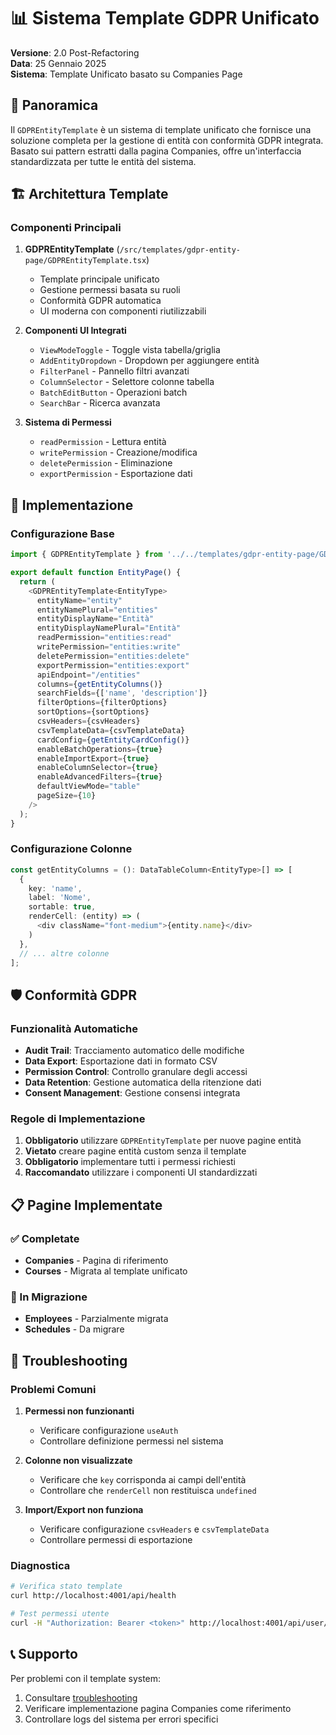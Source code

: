 # 📊 Sistema Template GDPR Unificato

**Versione**: 2.0 Post-Refactoring  
**Data**: 25 Gennaio 2025  
**Sistema**: Template Unificato basato su Companies Page

## 🎯 Panoramica

Il `GDPREntityTemplate` è un sistema di template unificato che fornisce una soluzione completa per la gestione di entità con conformità GDPR integrata. Basato sui pattern estratti dalla pagina Companies, offre un'interfaccia standardizzata per tutte le entità del sistema.

## 🏗️ Architettura Template

### Componenti Principali

1. **GDPREntityTemplate** (`/src/templates/gdpr-entity-page/GDPREntityTemplate.tsx`)
   - Template principale unificato
   - Gestione permessi basata su ruoli
   - Conformità GDPR automatica
   - UI moderna con componenti riutilizzabili

2. **Componenti UI Integrati**
   - `ViewModeToggle` - Toggle vista tabella/griglia
   - `AddEntityDropdown` - Dropdown per aggiungere entità
   - `FilterPanel` - Pannello filtri avanzati
   - `ColumnSelector` - Selettore colonne tabella
   - `BatchEditButton` - Operazioni batch
   - `SearchBar` - Ricerca avanzata

3. **Sistema di Permessi**
   - `readPermission` - Lettura entità
   - `writePermission` - Creazione/modifica
   - `deletePermission` - Eliminazione
   - `exportPermission` - Esportazione dati

## 🚀 Implementazione

### Configurazione Base

```typescript
import { GDPREntityTemplate } from '../../templates/gdpr-entity-page/GDPREntityTemplate';

export default function EntityPage() {
  return (
    <GDPREntityTemplate<EntityType>
      entityName="entity"
      entityNamePlural="entities"
      entityDisplayName="Entità"
      entityDisplayNamePlural="Entità"
      readPermission="entities:read"
      writePermission="entities:write"
      deletePermission="entities:delete"
      exportPermission="entities:export"
      apiEndpoint="/entities"
      columns={getEntityColumns()}
      searchFields={['name', 'description']}
      filterOptions={filterOptions}
      sortOptions={sortOptions}
      csvHeaders={csvHeaders}
      csvTemplateData={csvTemplateData}
      cardConfig={getEntityCardConfig()}
      enableBatchOperations={true}
      enableImportExport={true}
      enableColumnSelector={true}
      enableAdvancedFilters={true}
      defaultViewMode="table"
      pageSize={10}
    />
  );
}
```

### Configurazione Colonne

```typescript
const getEntityColumns = (): DataTableColumn<EntityType>[] => [
  {
    key: 'name',
    label: 'Nome',
    sortable: true,
    renderCell: (entity) => (
      <div className="font-medium">{entity.name}</div>
    )
  },
  // ... altre colonne
];
```

## 🛡️ Conformità GDPR

### Funzionalità Automatiche

- **Audit Trail**: Tracciamento automatico delle modifiche
- **Data Export**: Esportazione dati in formato CSV
- **Permission Control**: Controllo granulare degli accessi
- **Data Retention**: Gestione automatica della ritenzione dati
- **Consent Management**: Gestione consensi integrata

### Regole di Implementazione

1. **Obbligatorio** utilizzare `GDPREntityTemplate` per nuove pagine entità
2. **Vietato** creare pagine entità custom senza il template
3. **Obbligatorio** implementare tutti i permessi richiesti
4. **Raccomandato** utilizzare i componenti UI standardizzati

## 📋 Pagine Implementate

### ✅ Completate
- **Companies** - Pagina di riferimento
- **Courses** - Migrata al template unificato

### 🔄 In Migrazione
- **Employees** - Parzialmente migrata
- **Schedules** - Da migrare

## 🔧 Troubleshooting

### Problemi Comuni

1. **Permessi non funzionanti**
   - Verificare configurazione `useAuth`
   - Controllare definizione permessi nel sistema

2. **Colonne non visualizzate**
   - Verificare che `key` corrisponda ai campi dell'entità
   - Controllare che `renderCell` non restituisca `undefined`

3. **Import/Export non funziona**
   - Verificare configurazione `csvHeaders` e `csvTemplateData`
   - Controllare permessi di esportazione

### Diagnostica

```bash
# Verifica stato template
curl http://localhost:4001/api/health

# Test permessi utente
curl -H "Authorization: Bearer <token>" http://localhost:4001/api/user/permissions
```

## 📞 Supporto

Per problemi con il template system:
1. Consultare [troubleshooting](../troubleshooting/)
2. Verificare implementazione pagina Companies come riferimento
3. Controllare logs del sistema per errori specifici